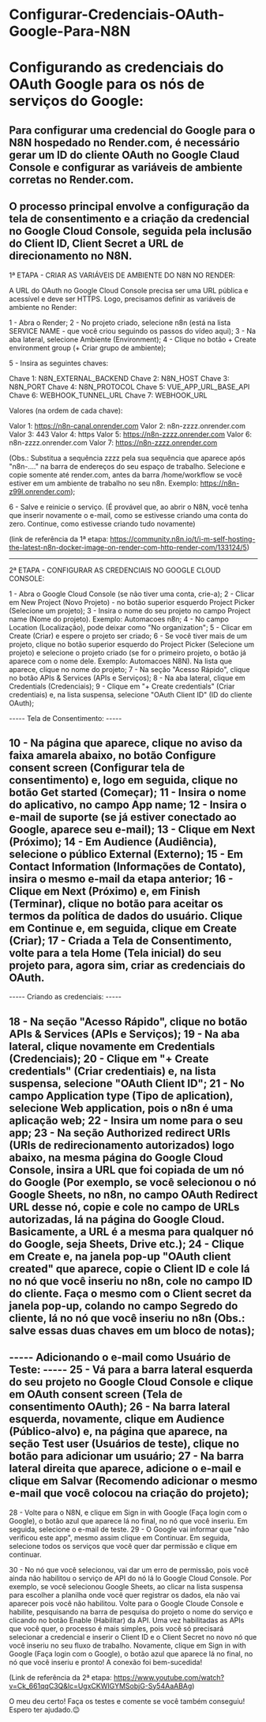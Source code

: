 # Configurar-Credenciais-OAuth-Google-Para-N8N
# Configurando as credenciais do OAuth Google para os nós de serviços do Google:


## Para configurar uma credencial do Google para o N8N hospedado no Render.com, é necessário gerar um ID do cliente OAuth no Google Claud Console e configurar as variáveis de ambiente corretas no Render.com.
## O processo principal envolve a configuração da tela de consentimento e a criação da credencial no Google Cloud Console, seguida pela inclusão do Client ID, Client Secret a URL de direcionamento no N8N.


1ª ETAPA - CRIAR AS VARIÁVEIS DE AMBIENTE DO N8N NO RENDER:

A URL do OAuth no Google Cloud Console precisa ser uma URL pública e acessível e deve ser HTTPS. 
Logo, precisamos definir as variáveis de ambiente no Render:


1 - Abra o Render;
2 - No projeto criado, selecione n8n (está na lista SERVICE NAME - que você criou seguindo os passos do vídeo aqui);
3 - Na aba lateral, selecione Ambiente (Environment);
4 - Clique no botão + Create environment group (+ Criar grupo de ambiente);

5 - Insira as seguintes chaves:

Chave 1:  N8N_EXTERNAL_BACKEND 
Chave 2:  N8N_HOST
Chave 3:  N8N_PORT
Chave 4:  N8N_PROTOCOL
Chave 5:  VUE_APP_URL_BASE_API
Chave 6:  WEBHOOK_TUNNEL_URL
Chave 7:  WEBHOOK_URL

Valores (na ordem de cada chave):

Valor 1:  https://n8n-canal.onrender.com 
Valor 2:  n8n-zzzz.onrender.com
Valor 3:  443
Valor 4:  https
Valor 5:  https://n8n-zzzz.onrender.com
Valor 6:  n8n-zzzz.onrender.com
Valor 7:  https://n8n-zzzz.onrender.com


(Obs.: Substitua a sequência zzzz pela sua sequência que aparece após "n8n-...." na barra de endereços do seu espaço de trabalho. Selecione e copie somente até render.com, antes da barra /home/workflow se você estiver em um ambiente de trabalho no seu n8n.
Exemplo: https://n8n-z99l.onrender.com);

6 - Salve e reinicie o serviço.
(É provável que, ao abrir o N8N, você tenha que inserir novamente o e-mail, como se estivesse criando uma conta do zero. Continue, como estivesse criando tudo novamente)


(link de referência da 1ª etapa: https://community.n8n.io/t/i-m-self-hosting-the-latest-n8n-docker-image-on-render-com-http-render-com/133124/5)

-----------------------------------------------------------------------------------------

2ª ETAPA - CONFIGURAR AS CREDENCIAIS NO GOOGLE CLOUD CONSOLE:

1 - Abra o Google Cloud Console (se não tiver uma conta, crie-a);
2 - Clicar em New Project (Novo Projeto) - no botão superior esquerdo Project Picker (Selecione um projeto);
3 - Insira o nome do seu projeto no campo Project name (Nome do projeto). Exemplo: Automacoes n8n;
4 - No campo Location (Localização), pode deixar como "No organization";
5 - Clicar em Create (Criar) e espere o projeto ser criado;
6 - Se você tiver mais de um projeto, clique no botão superior esquerdo do Project Picker (Selecione um projeto) e selecione o projeto criado (se for o primeiro projeto, o botão já aparece com o nome dele. Exemplo: Automacoes N8N). Na lista que aparece, clique no nome do projeto;
7 - Na seção "Acesso Rápido", clique no botão APIs & Services (APIs e Serviços);
8 - Na aba lateral, clique em Credentials (Credenciais);
9 - Clique em "+ Create credentials" (Criar credentiais) e, na lista suspensa, selecione "OAuth Client ID" (ID do cliente OAuth);


----- Tela de Consentimento: -----

10 - Na página que aparece, clique no aviso da faixa amarela abaixo, no botão Configure consent screen (Configurar tela de consentimento) e, logo em seguida, clique no botão Get started (Começar);
11 - Insira o nome do aplicativo, no campo App name;
12 - Insira o e-mail de suporte (se já estiver conectado ao Google, aparece seu e-mail);
13 - Clique em Next (Próximo);
14 - Em Audience (Audiência), selecione o público External (Externo);
15 - Em Contact Information (Informações de Contato), insira o mesmo e-mail da etapa anterior;
16 - Clique em Next (Próximo) e, em Finish (Terminar), clique no botão para aceitar os termos da política de dados do usuário. Clique em Continue e, em seguida, clique em Create (Criar);
17 - Criada a Tela de Consentimento, volte para a tela Home (Tela inicial) do seu projeto para, agora sim, criar as credenciais do OAuth.
------------------------------


----- Criando as credenciais: -----

18 - Na seção "Acesso Rápido", clique no botão APIs & Services (APIs e Serviços);
19 - Na aba lateral, clique novamente em Credentials (Credenciais);
20 - Clique em "+ Create credentials" (Criar credentiais) e, na lista suspensa, selecione "OAuth Client ID";
21 - No campo Application type (Tipo de aplication), selecione Web application, pois o n8n é uma aplicação web;
22 - Insira um nome para o seu app;
23 - Na seção  Authorized redirect URIs (URIs de redirecionamento autorizados) logo abaixo, na mesma página do Google Cloud Console, insira a URL que foi copiada de um nó do Google (Por exemplo, se você selecionou o nó Google Sheets, no n8n, no campo OAuth Redirect URL desse nó, copie e cole no campo de URLs autorizadas, lá na página do Google Cloud. Basicamente, a URL é a mesma para qualquer nó do Google, seja Sheets, Drive etc.);
24 - Clique em Create e, na janela pop-up "OAuth client created" que aparece, copie o Client ID e cole lá no nó que você inseriu no n8n, cole no campo ID do cliente. Faça o mesmo com o Client secret da janela pop-up, colando no campo Segredo do cliente, lá no nó que você inseriu no n8n (Obs.: salve essas duas chaves em um bloco de notas);
------------------------------


----- Adicionando o e-mail como Usuário de Teste: -----
25 - Vá para a barra lateral esquerda do seu projeto no Google Cloud Console e clique em OAuth consent screen (Tela de consentimento OAuth);
26 - Na barra lateral esquerda, novamente, clique em Audience (Público-alvo) e, na página que aparece, na seção Test user (Usuários de teste), clique no botão para adicionar um usuário;
27 - Na barra lateral direita que aparece, adicione o e-mail e clique em Salvar (Recomendo adicionar o mesmo e-mail que você colocou na criação do projeto);
------------------------------


28 - Volte para o N8N, e clique em Sign in with Google (Faça login com o Google), o botão azul que aparece lá no final, no nó que você inseriu. Em seguida, selecione o e-mail de teste.
29 - O Google vai informar que "não verificou este app", mesmo assim clique em Continuar. Em seguida, selecione todos os serviços que você quer dar permissão e clique em continuar. 

30 - No nó que você selecionou, vai dar um erro de permissão, pois você ainda não habilitou o serviço de API do nó lá lo Google Cloud Console. Por exemplo, se você selecionou Google Sheets, ao clicar na lista suspensa para escolher a planilha onde você quer registrar os dados, ela não vai aparecer pois você não habilitou. Volte para o Google Cloude Console e habilite, pesquisando na barra de pesquisa do projeto o nome do serviço e clicando no botão Enable (Habilitar) da API. Uma vez habilitadas as APIs que você quer, o processo é mais simples, pois você só precisará  selecionar a credencial e inserir o Client ID e o Client Secret no novo nó que você inseriu no seu fluxo de trabalho. Novamente, clique em Sign in with Google (Faça login com o Google), o botão azul que aparece lá no final, no nó que você inseriu e pronto!
A conexão foi bem-sucedida!

(Link de referência da 2ª etapa: https://www.youtube.com/watch?v=Ck_661qqC3Q&lc=UgxCKWIGYMSobjG-Sy54AaABAg)

O meu deu certo!
Faça os testes e comente se você também conseguiu!
Espero ter ajudado.😉
